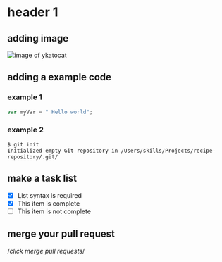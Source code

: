 # header 1 
## adding image
![image of ykatocat](https://octodex.github.com/images/yaktocat.png)
## adding a example code
### example 1
``` javascript
var myVar = " Hello world";
```
### example 2
```
$ git init
Initialized empty Git repository in /Users/skills/Projects/recipe-repository/.git/
```
## make a task list
- [x] List syntax is required
- [x] This item is complete
- [ ] This item is not complete
## merge your pull request
/*click merge pull requests*/
